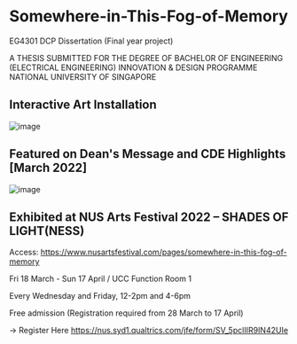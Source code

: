 # Somewhere-in-This-Fog-of-Memory

EG4301 DCP Dissertation (Final year project)

A THESIS SUBMITTED FOR THE DEGREE OF BACHELOR OF ENGINEERING (ELECTRICAL ENGINEERING) INNOVATION &amp; DESIGN PROGRAMME NATIONAL UNIVERSITY OF SINGAPORE

## Interactive Art Installation

![image](https://user-images.githubusercontent.com/71874189/161191565-4058b8b4-8ec2-4666-9c2a-72c8c70bd212.png)

## Featured on Dean's Message and CDE Highlights [March 2022]

![image](https://user-images.githubusercontent.com/71874189/161190554-7636ebcf-49de-432e-beba-95020568d2ce.png)

## Exhibited at NUS Arts Festival 2022 – SHADES OF LIGHT(NESS)
Access:
https://www.nusartsfestival.com/pages/somewhere-in-this-fog-of-memory

Fri 18 March - Sun 17 April / UCC Function Room 1

Every Wednesday and Friday, 12-2pm and 4-6pm

Free admission (Registration required from 28 March to 17 April)

→ Register Here
https://nus.syd1.qualtrics.com/jfe/form/SV_5pclIIR9IN42UIe
